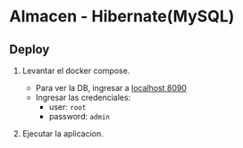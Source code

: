 # Almacen - Hibernate(MySQL)

## Deploy

1. Levantar el docker compose.
    - Para ver la DB, ingresar a [localhost 8090](http://localhost:8090/)
    - Ingresar las credenciales:
        - user: `root`
        - password: `admin`

2. Ejecutar la aplicacion.